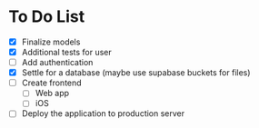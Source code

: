 # To Do List
- [x] Finalize models
- [x] Additional tests for user
- [ ] Add authentication
- [x] Settle for a database (maybe use supabase buckets for files)
- [ ] Create frontend
  - [ ] Web app
  - [ ] iOS
- [ ] Deploy the application to production server
